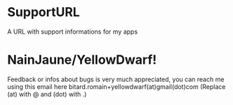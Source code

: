 # SupportURL

A URL with support informations for my apps

# NainJaune/YellowDwarf!

Feedback or infos about bugs is very much appreciated, you can reach me using this email here bitard.romain+yellowdwarf(at)gmail(dot)com
(Replace (at) with @ and (dot) with .)

